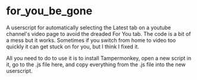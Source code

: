 # for_you_be_gone
A userscript for automatically selecting the Latest tab on a youtube channel's video page to avoid the dreaded For You tab.
The code is a bit of a mess but it works. Sometimes if you switch from home to video too quickly it can get stuck on for you, but I think I fixed it.

All you need to do to use it is to install Tampermonkey, open a new script in it, go to the .js file here, and copy everything from the .js file into the new userscript.
